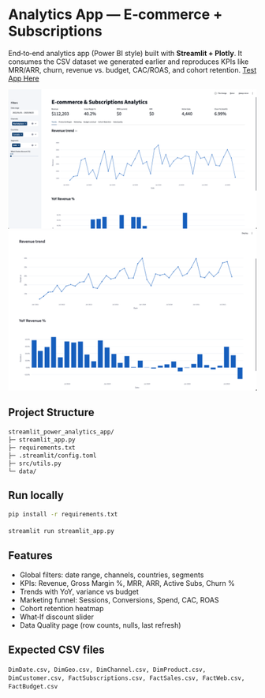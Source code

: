 # Analytics App — E‑commerce + Subscriptions

End‑to‑end analytics app (Power BI style) built with **Streamlit + Plotly**. It consumes the CSV dataset we generated earlier and reproduces KPIs like MRR/ARR, churn, revenue vs. budget, CAC/ROAS, and cohort retention.
[Test App Here]([https://share.streamlit.io/username/repo/main/streamlit_app.py](https://data-analysis-gauravkumar.streamlit.app/))


![Screenshot 2025-08-25 at 17.48.48.png](data/Screenshot%202025-08-25%20at%2017.48.48.png)
![Screenshot 2025-08-25 at 17.49.15.png](data/Screenshot%202025-08-25%20at%2017.49.15.png)

##  Project Structure
```
streamlit_power_analytics_app/
├─ streamlit_app.py
├─ requirements.txt
├─ .streamlit/config.toml
├─ src/utils.py
└─ data/                 
```

##  Run locally
```bash
pip install -r requirements.txt

streamlit run streamlit_app.py

```

##  Features
- Global filters: date range, channels, countries, segments
- KPIs: Revenue, Gross Margin %, MRR, ARR, Active Subs, Churn %
- Trends with YoY, variance vs budget
- Marketing funnel: Sessions, Conversions, Spend, CAC, ROAS
- Cohort retention heatmap
- What‑If discount slider
- Data Quality page (row counts, nulls, last refresh)

##  Expected CSV files
`DimDate.csv, DimGeo.csv, DimChannel.csv, DimProduct.csv, DimCustomer.csv, FactSubscriptions.csv, FactSales.csv, FactWeb.csv, FactBudget.csv`


